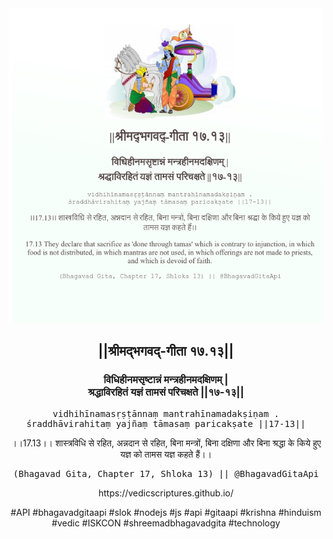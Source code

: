 <img src="../../asset/BG_17_13.png"/>
<center><h2>||श्रीमद्‍भगवद्‍-गीता १७.१३||</h2>
<h3>विधिहीनमसृष्टान्नं मन्त्रहीनमदक्षिणम् |<br/>श्रद्धाविरहितं यज्ञं तामसं परिचक्षते ||१७-१३||</h3>
<pre>vidhihīnamasṛṣṭānnaṃ mantrahīnamadakṣiṇam .<br/>śraddhāvirahitaṃ yajñaṃ tāmasaṃ paricakṣate ||17-13||</pre>
<p>।।17.13।। शास्त्रविधि से रहित, अन्नदान से रहित, बिना मन्त्रों, बिना दक्षिणा और बिना श्रद्धा के किये हुए यज्ञ को तामस यज्ञ कहते हैं।।</p>
<pre>(Bhagavad Gita, Chapter 17, Shloka 13) || @BhagavadGitaApi</pre><p>https://vedicscriptures.github.io/</p><p>#API #bhagavadgitaapi #slok #nodejs #js #api #gitaapi #krishna #hinduism #vedic #ISKCON #shreemadbhagavadgita #technology</p></center>